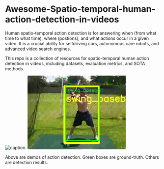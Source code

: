 # Awesome-Spatio-temporal-human-action-detection-in-videos
Human spatio-temporal action detection is for answering when (from what time to what time), where (postions), and what actions occur in a given video. It is a crucial ability for selfdriving cars, autonomous care robots, and advanced video search engines. 

This repo is a collection of resources for spatio-temporal human action detection in videos, including datasets, evaluation metrics, and SOTA methods.

![caption](ucf-successful.gif).         ![caption](jhmdb-successful.gif)

Above are demos of action detection. Green boxes are ground-truth. Others are detection results.
